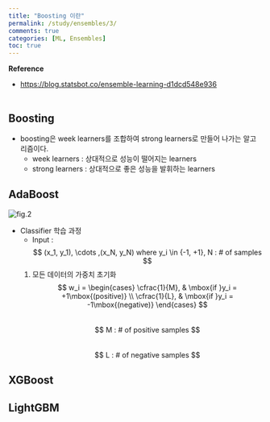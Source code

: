 ```yaml
---
title: "Boosting 이란"
permalink: /study/ensembles/3/
comments: true
categories: [ML, Ensembles]
toc: true
---
```


**Reference**

- https://blog.statsbot.co/ensemble-learning-d1dcd548e936
<br><br>

## Boosting

- boosting은 week learners를 조합하여 strong learners로 만들어 나가는 알고리즘이다.
  - week learners : 상대적으로 성능이 떨어지는 learners
  - strong learners : 상대적으로 좋은 성능을 발휘하는 learners


## AdaBoost

![fig.2](../images/ensembles_3_2.png)

- Classifier 학습 과정
  - Input : $$ (x_1, y_1), \cdots ,(x_N, y_N) where y_i \in {-1, +1}, N : # of samples $$
  1. 모든 데이터의 가중치 초기화 <br>
    $$ w_i =
    \begin{cases}
    \cfrac{1}{M}, & \mbox{if }y_i = +1\mbox{(positive)} \\
    \cfrac{1}{L}, & \mbox{if }y_i = -1\mbox{(negative)}
    \end{cases} $$ <br>
    $$ M : # of positive samples $$ <br>
    $$ L : # of negative samples $$

## XGBoost

## LightGBM
